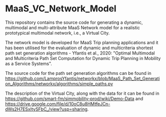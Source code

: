 # MaaS_VC_Network_Model
This repository contains the source code for generating a dynamic, multimodal and multi-attribute MaaS Network model for a realistic prototypical multimodal network, i.e., a Virtual City.

The network model is developed for MaaS Trip planning applications and it has been utilised for the evaluation of dynamic and multicriteria shortest path set generation algorithms - Yfantis et al., 2020: "Optimal Multimodal and Multicriteria Path Set Computation for Dynamic Trip Planning in Mobility as a Service Systems".

The source code for the path set generation algorithms can be found in https://github.com/LamprosYfantis/networkx/blob/MaaS_Path_Set_Generation_Algorithms/networkx/algorithms/simple_paths.py

The description of the Virtual City, along with the data for it can be found in https://github.com/smart-fm/simmobility-prod/wiki/Demo-Data and https://drive.google.com/file/d/10oC8u8HMtfeJCn-dWs2H7ESxItySFbC_/view?usp=sharing.

